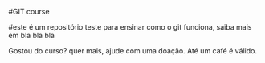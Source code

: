 #GIT course

#este é um repositório teste para ensinar como o git funciona, saiba mais em bla bla bla

Gostou do curso? quer mais, ajude com uma doação. Até um café é válido.
